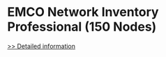 # EMCO Network Inventory Professional (150 Nodes)
[>> Detailed information](https://secure.shareit.com/shareit/product.html?productid=300247731&affiliateid=200057808)